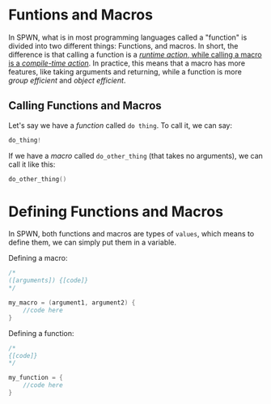 # Funtions and Macros

In SPWN, what is in most programming languages called a "function" is divided into two different things: Functions, and macros. In short, the difference is that calling a function is a [_runtime action_, while calling a macro is a _compile-time action_](compiletime.md).
In practice, this means that a macro has more features, like taking arguments and returning, while a function is more _group efficient_ and _object efficient_.

## Calling Functions and Macros

Let's say we have a _function_ called `do thing`. To call it, we can say:

```go
do_thing!
```

If we have a _macro_ called `do_other_thing` (that takes no arguments), we can call it like this:

```go
do_other_thing()
```

# Defining Functions and Macros

In SPWN, both functions and macros are types of `values`, which means to define them, we can simply put them in a variable.

Defining a macro:

```go
/*
([arguments]) {[code]}
*/

my_macro = (argument1, argument2) {
    //code here
}
```

Defining a function:

```go
/*
{[code]}
*/

my_function = {
    //code here
}
```
